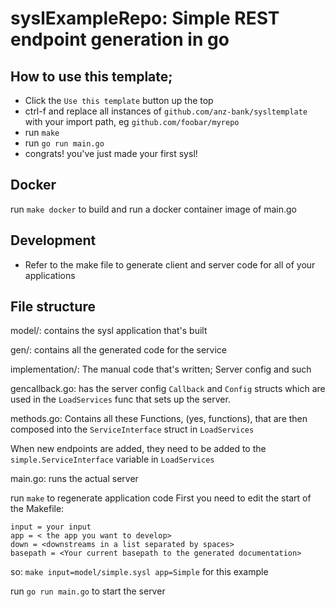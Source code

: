 # syslExampleRepo: Simple REST endpoint generation in go

## How to use this template; 
- Click the `Use this template` button up the top
- ctrl-f and replace all instances of `github.com/anz-bank/sysltemplate` with your import path, eg `github.com/foobar/myrepo`
- run `make` 
- run   `go run main.go`
- congrats! you've just made your first sysl!


## Docker 
run `make docker` to build and run a docker container image of main.go


## Development
- Refer to the make file to generate client and server code for all of your applications

## File structure 

model/: contains the sysl application that's built

gen/: contains all the generated code for the service

implementation/: The manual code that's written; Server config and such

gencallback.go: has the server config `Callback` and `Config` structs which are used in the `LoadServices` func that sets up the server. 

methods.go: Contains all these Functions, (yes, functions), that are then composed into the `ServiceInterface` struct in `LoadServices`

When new endpoints are added, they need to be added to the `simple.ServiceInterface` variable in `LoadServices`

main.go: runs the actual server


run `make` to regenerate application code
First you need to edit the start of the Makefile:

```
input = your input
app = < the app you want to develop>
down = <downstreams in a list separated by spaces>
basepath = <Your current basepath to the generated documentation>
```

so: `make input=model/simple.sysl app=Simple` for this example

run `go run main.go` to start the server